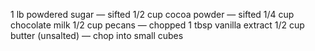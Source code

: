1 lb powdered sugar — sifted
1/2 cup cocoa powder — sifted
1/4 cup chocolate milk
1/2 cup pecans — chopped
1 tbsp vanilla extract
1/2 cup butter (unsalted) — chop into small cubes
